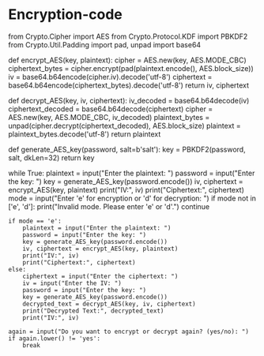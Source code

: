 # Encryption-code
from Crypto.Cipher import AES
from Crypto.Protocol.KDF import PBKDF2
from Crypto.Util.Padding import pad, unpad
import base64

def encrypt_AES(key, plaintext):
    cipher = AES.new(key, AES.MODE_CBC)
    ciphertext_bytes = cipher.encrypt(pad(plaintext.encode(), AES.block_size))
    iv = base64.b64encode(cipher.iv).decode('utf-8')
    ciphertext = base64.b64encode(ciphertext_bytes).decode('utf-8')
    return iv, ciphertext

def decrypt_AES(key, iv, ciphertext):
    iv_decoded = base64.b64decode(iv)
    ciphertext_decoded = base64.b64decode(ciphertext)
    cipher = AES.new(key, AES.MODE_CBC, iv_decoded)
    plaintext_bytes = unpad(cipher.decrypt(ciphertext_decoded), AES.block_size)
    plaintext = plaintext_bytes.decode('utf-8')
    return plaintext

def generate_AES_key(password, salt=b'salt'):
    key = PBKDF2(password, salt, dkLen=32)
    return key

while True:
    plaintext = input("Enter the plaintext: ")
    password = input("Enter the key: ")
    key = generate_AES_key(password.encode())
    iv, ciphertext = encrypt_AES(key, plaintext)
    print("IV:", iv)
    print("Ciphertext:", ciphertext)
    mode = input("Enter 'e' for encryption or 'd' for decryption: ")
    if mode not in ['e', 'd']:
        print("Invalid mode. Please enter 'e' or 'd'.")
        continue

    if mode == 'e':
        plaintext = input("Enter the plaintext: ")
        password = input("Enter the key: ")
        key = generate_AES_key(password.encode())
        iv, ciphertext = encrypt_AES(key, plaintext)
        print("IV:", iv)
        print("Ciphertext:", ciphertext)
    else:
        ciphertext = input("Enter the ciphertext: ")
        iv = input("Enter the IV: ")
        password = input("Enter the key: ")
        key = generate_AES_key(password.encode())
        decrypted_text = decrypt_AES(key, iv, ciphertext)
        print("Decrypted Text:", decrypted_text)
        print("IV:", iv)

    again = input("Do you want to encrypt or decrypt again? (yes/no): ")
    if again.lower() != 'yes':
        break
